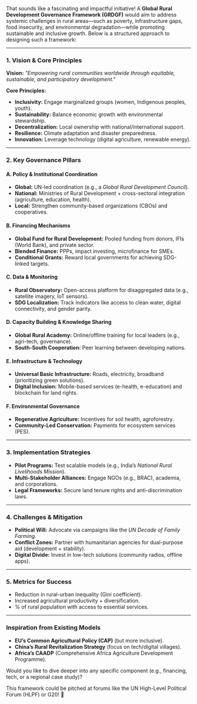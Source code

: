 That sounds like a fascinating and impactful initiative! A **Global Rural Development Governance Framework (GRDGF)** would aim to address systemic challenges in rural areas—such as poverty, infrastructure gaps, food insecurity, and environmental degradation—while promoting sustainable and inclusive growth. Below is a structured approach to designing such a framework:

---

### **1. Vision & Core Principles**  
**Vision:** *"Empowering rural communities worldwide through equitable, sustainable, and participatory development."*  

**Core Principles:**  
- **Inclusivity:** Engage marginalized groups (women, Indigenous peoples, youth).  
- **Sustainability:** Balance economic growth with environmental stewardship.  
- **Decentralization:** Local ownership with national/international support.  
- **Resilience:** Climate adaptation and disaster preparedness.  
- **Innovation:** Leverage technology (digital agriculture, renewable energy).  

---

### **2. Key Governance Pillars**  

#### **A. Policy & Institutional Coordination**  
- **Global:** UN-led coordination (e.g., a *Global Rural Development Council*).  
- **National:** Ministries of Rural Development + cross-sectoral integration (agriculture, education, health).  
- **Local:** Strengthen community-based organizations (CBOs) and cooperatives.  

#### **B. Financing Mechanisms**  
- **Global Fund for Rural Development:** Pooled funding from donors, IFIs (World Bank), and private sector.  
- **Blended Finance:** PPPs, impact investing, microfinance for SMEs.  
- **Conditional Grants:** Reward local governments for achieving SDG-linked targets.  

#### **C. Data & Monitoring**  
- **Rural Observatory:** Open-access platform for disaggregated data (e.g., satellite imagery, IoT sensors).  
- **SDG Localization:** Track indicators like access to clean water, digital connectivity, and gender parity.  

#### **D. Capacity Building & Knowledge Sharing**  
- **Global Rural Academy:** Online/offline training for local leaders (e.g., agri-tech, governance).  
- **South-South Cooperation:** Peer learning between developing nations.  

#### **E. Infrastructure & Technology**  
- **Universal Basic Infrastructure:** Roads, electricity, broadband (prioritizing green solutions).  
- **Digital Inclusion:** Mobile-based services (e-health, e-education) and blockchain for land rights.  

#### **F. Environmental Governance**  
- **Regenerative Agriculture:** Incentives for soil health, agroforestry.  
- **Community-Led Conservation:** Payments for ecosystem services (PES).  

---

### **3. Implementation Strategies**  
- **Pilot Programs:** Test scalable models (e.g., India’s *National Rural Livelihoods Mission*).  
- **Multi-Stakeholder Alliances:** Engage NGOs (e.g., BRAC), academia, and corporations.  
- **Legal Frameworks:** Secure land tenure rights and anti-discrimination laws.  

---

### **4. Challenges & Mitigation**  
- **Political Will:** Advocate via campaigns like the *UN Decade of Family Farming*.  
- **Conflict Zones:** Partner with humanitarian agencies for dual-purpose aid (development + stability).  
- **Digital Divide:** Invest in low-tech solutions (community radios, offline apps).  

---

### **5. Metrics for Success**  
- Reduction in rural-urban inequality (Gini coefficient).  
- Increased agricultural productivity + diversification.  
- % of rural population with access to essential services.  

---

### **Inspiration from Existing Models**  
- **EU’s Common Agricultural Policy (CAP)** (but more inclusive).  
- **China’s Rural Revitalization Strategy** (focus on tech/digital villages).  
- **Africa’s CAADP** (Comprehensive Africa Agriculture Development Programme).  

Would you like to dive deeper into any specific component (e.g., financing, tech, or a regional case study)?  

This framework could be pitched at forums like the UN High-Level Political Forum (HLPF) or G20! 🚀
